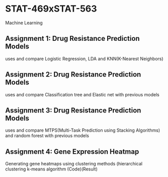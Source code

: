 # STAT-469xSTAT-563
Machine Learning

## Assignment 1: Drug Resistance Prediction Models
uses and compare Logistic Regression, LDA and KNN(K-Nearest Neighbors)

## Assignment 2: Drug Resistance Prediction Models
uses and compare Classification tree and Elastic net with previous models

## Assignment 3: Drug Resistance Prediction Models
uses and compare MTPS(Multi-Task Prediction using Stacking Algorithms) and random forest with previous models

## Assignment 4: Gene Expression Heatmap
Generating gene heatmaps using clustering methods (hierarchical clustering k-means algorithm (Code)(Result)

